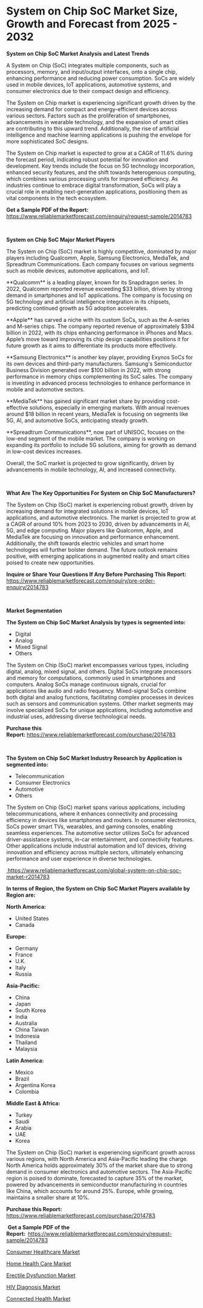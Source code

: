 <p><h1>System on Chip SoC Market Size, Growth and Forecast from 2025 - 2032</h1></p><p><strong>System on Chip SoC Market Analysis and Latest Trends</strong></p>
<p><p>A System on Chip (SoC) integrates multiple components, such as processors, memory, and input/output interfaces, onto a single chip, enhancing performance and reducing power consumption. SoCs are widely used in mobile devices, IoT applications, automotive systems, and consumer electronics due to their compact design and efficiency.</p><p>The System on Chip market is experiencing significant growth driven by the increasing demand for compact and energy-efficient devices across various sectors. Factors such as the proliferation of smartphones, advancements in wearable technology, and the expansion of smart cities are contributing to this upward trend. Additionally, the rise of artificial intelligence and machine learning applications is pushing the envelope for more sophisticated SoC designs.</p><p>The System on Chip market is expected to grow at a CAGR of 11.6% during the forecast period, indicating robust potential for innovation and development. Key trends include the focus on 5G technology incorporation, enhanced security features, and the shift towards heterogenous computing, which combines various processing units for improved efficiency. As industries continue to embrace digital transformation, SoCs will play a crucial role in enabling next-generation applications, positioning them as vital components in the tech ecosystem.</p></p>
<p><strong>Get a Sample PDF of the Report:&nbsp;</strong> <a href="https://www.reliablemarketforecast.com/enquiry/request-sample/2014783?utm_campaign=3445&utm_medium=2&utm_source=Github&utm_content=ia&utm_term=06042025&utm_id=system-on-chip-soc">https://www.reliablemarketforecast.com/enquiry/request-sample/2014783</a></p>
<p>&nbsp;</p>
<p><strong>System on Chip SoC Major Market Players</strong></p>
<p><p>The System on Chip (SoC) market is highly competitive, dominated by major players including Qualcomm, Apple, Samsung Electronics, MediaTek, and Spreadtrum Communications. Each company focuses on various segments such as mobile devices, automotive applications, and IoT.</p><p>**Qualcomm** is a leading player, known for its Snapdragon series. In 2022, Qualcomm reported revenue exceeding $33 billion, driven by strong demand in smartphones and IoT applications. The company is focusing on 5G technology and artificial intelligence integration in its chipsets, predicting continued growth as 5G adoption accelerates.</p><p>**Apple** has carved a niche with its custom SoCs, such as the A-series and M-series chips. The company reported revenue of approximately $394 billion in 2022, with its chips enhancing performance in iPhones and Macs. Apple’s move toward improving its chip design capabilities positions it for future growth as it aims to differentiate its products more effectively.</p><p>**Samsung Electronics** is another key player, providing Exynos SoCs for its own devices and third-party manufacturers. Samsung's Semiconductor Business Division generated over $100 billion in 2022, with strong performance in memory chips complementing its SoC sales. The company is investing in advanced process technologies to enhance performance in mobile and automotive sectors.</p><p>**MediaTek** has gained significant market share by providing cost-effective solutions, especially in emerging markets. With annual revenues around $18 billion in recent years, MediaTek is focusing on segments like 5G, AI, and automotive SoCs, anticipating steady growth.</p><p>**Spreadtrum Communications**, now part of UNISOC, focuses on the low-end segment of the mobile market. The company is working on expanding its portfolio to include 5G solutions, aiming for growth as demand in low-cost devices increases.</p><p>Overall, the SoC market is projected to grow significantly, driven by advancements in mobile technology, AI, and increased connectivity.</p></p>
<p>&nbsp;</p>
<p><strong>What Are The Key Opportunities For System on Chip SoC Manufacturers?</strong></p>
<p><p>The System on Chip (SoC) market is experiencing robust growth, driven by increasing demand for integrated solutions in mobile devices, IoT applications, and automotive electronics. The market is projected to grow at a CAGR of around 10% from 2023 to 2030, driven by advancements in AI, 5G, and edge computing. Major players like Qualcomm, Apple, and MediaTek are focusing on innovation and performance enhancement. Additionally, the shift towards electric vehicles and smart home technologies will further bolster demand. The future outlook remains positive, with emerging applications in augmented reality and smart cities poised to create new opportunities.</p></p>
<p><strong>Inquire or Share Your Questions If Any Before Purchasing This Report:</strong> <a href="https://www.reliablemarketforecast.com/enquiry/pre-order-enquiry/2014783?utm_campaign=3445&utm_medium=2&utm_source=Github&utm_content=ia&utm_term=06042025&utm_id=system-on-chip-soc">https://www.reliablemarketforecast.com/enquiry/pre-order-enquiry/2014783</a></p>
<p>&nbsp;</p>
<p><strong>Market Segmentation</strong></p>
<p><strong>The System on Chip SoC Market Analysis by types is segmented into:</strong></p>
<p><ul><li>Digital</li><li>Analog</li><li>Mixed Signal</li><li>Others</li></ul></p>
<p><p>The System on Chip (SoC) market encompasses various types, including digital, analog, mixed signal, and others. Digital SoCs integrate processors and memory for computations, commonly used in smartphones and computers. Analog SoCs manage continuous signals, crucial for applications like audio and radio frequency. Mixed-signal SoCs combine both digital and analog functions, facilitating complex processes in devices such as sensors and communication systems. Other market segments may involve specialized SoCs for unique applications, including automotive and industrial uses, addressing diverse technological needs.</p></p>
<p><strong>Purchase this Report:&nbsp;</strong><a href="https://www.reliablemarketforecast.com/purchase/2014783?utm_campaign=3445&utm_medium=2&utm_source=Github&utm_content=ia&utm_term=06042025&utm_id=system-on-chip-soc">https://www.reliablemarketforecast.com/purchase/2014783</a></p>
<p>&nbsp;</p>
<p><strong>The System on Chip SoC Market Industry Research by Application is segmented into:</strong></p>
<p><ul><li>Telecommunication</li><li>Consumer Electronics</li><li>Automotive</li><li>Others</li></ul></p>
<p><p>The System on Chip (SoC) market spans various applications, including telecommunications, where it enhances connectivity and processing efficiency in devices like smartphones and routers. In consumer electronics, SoCs power smart TVs, wearables, and gaming consoles, enabling seamless experiences. The automotive sector utilizes SoCs for advanced driver-assistance systems, in-car entertainment, and connectivity features. Other applications include industrial automation and IoT devices, driving innovation and efficiency across multiple sectors, ultimately enhancing performance and user experience in diverse technologies.</p></p>
<p><a href="https://www.reliablemarketforecast.com/global-system-on-chip-soc-market-r2014783?utm_campaign=3445&utm_medium=2&utm_source=Github&utm_content=ia&utm_term=06042025&utm_id=system-on-chip-soc">&nbsp;https://www.reliablemarketforecast.com/global-system-on-chip-soc-market-r2014783</a></p>
<p><strong>In terms of Region, the System on Chip SoC Market Players available by Region are:</strong></p>
<p>
    <p> <strong> North America: </strong>
        <ul>
            <li>United States</li>
            <li>Canada</li>
        </ul>
        </p> 
    <p> <strong> Europe: </strong>
        <ul>
            <li>Germany</li>
            <li>France</li>
            <li>U.K.</li>
            <li>Italy</li>
            <li>Russia</li>
        </ul>
        </p> 
    <p> <strong> Asia-Pacific: </strong>
        <ul>
            <li>China</li>
            <li>Japan</li>
            <li>South Korea</li>
            <li>India</li>
            <li>Australia</li>
            <li>China Taiwan</li>
            <li>Indonesia</li>
            <li>Thailand</li>
            <li>Malaysia</li>
        </ul>
        </p> 
    <p> <strong> Latin America: </strong>
        <ul>
            <li>Mexico</li>
            <li>Brazil</li>
            <li>Argentina Korea</li>
            <li>Colombia</li>
        </ul>
        </p> 
    <p> <strong> Middle East & Africa: </strong>
        <ul>
            <li>Turkey</li>
            <li>Saudi</li>
            <li>Arabia</li>
            <li>UAE</li>
            <li>Korea</li>
        </ul>
    </p>
    </p>
<p><p>The System on Chip (SoC) market is experiencing significant growth across various regions, with North America and Asia-Pacific leading the charge. North America holds approximately 30% of the market share due to strong demand in consumer electronics and automotive sectors. The Asia-Pacific region is poised to dominate, forecasted to capture 35% of the market, powered by advancements in semiconductor manufacturing in countries like China, which accounts for around 25%. Europe, while growing, maintains a smaller share at 10%.</p></p>
<p><strong>Purchase this Report: </strong><a href="https://www.reliablemarketforecast.com/purchase/2014783?utm_campaign=3445&utm_medium=2&utm_source=Github&utm_content=ia&utm_term=06042025&utm_id=system-on-chip-soc">https://www.reliablemarketforecast.com/purchase/2014783</a></p>
<p>&nbsp;<strong>Get a Sample PDF of the Report:&nbsp;&nbsp;</strong><a href="https://www.reliablemarketforecast.com/enquiry/request-sample/2014783?utm_campaign=3445&utm_medium=2&utm_source=Github&utm_content=ia&utm_term=06042025&utm_id=system-on-chip-soc">https://www.reliablemarketforecast.com/enquiry/request-sample/2014783</a></p>
<p><strong></strong></p>
<p><p><a href="https://www.linkedin.com/pulse/according-latest-consumer-healthcare-market-forecast-lx0le?utm_campaign=3445&utm_medium=2&utm_source=Github&utm_content=ia&utm_term=06042025&utm_id=system-on-chip-soc">Consumer Healthcare Market</a></p><p><a href="https://www.linkedin.com/pulse/global-home-health-care-market-size-andtrends-affecting-the147-fmixe?utm_campaign=3445&utm_medium=2&utm_source=Github&utm_content=ia&utm_term=06042025&utm_id=system-on-chip-soc">Home Health Care Market</a></p><p><a href="https://www.linkedin.com/pulse/erectile-dysfunction-industry-report-revenue-forecast-market-qk7be?utm_campaign=3445&utm_medium=2&utm_source=Github&utm_content=ia&utm_term=06042025&utm_id=system-on-chip-soc">Erectile Dysfunction Market</a></p><p><a href="https://www.linkedin.com/pulse/in-depth-analysis-hiv-diagnosis-market-trends-growth-acagrof-fuswe?utm_campaign=3445&utm_medium=2&utm_source=Github&utm_content=ia&utm_term=06042025&utm_id=system-on-chip-soc">HIV Diagnosis Market</a></p><p><a href="https://www.linkedin.com/pulse/future-connected-health-market-whats-propelling-142-cagr-61ree?utm_campaign=3445&utm_medium=2&utm_source=Github&utm_content=ia&utm_term=06042025&utm_id=system-on-chip-soc">Connected Health Market</a></p></p>